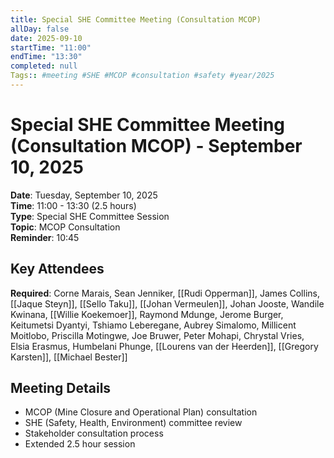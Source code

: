 ```yaml
---
title: Special SHE Committee Meeting (Consultation MCOP)
allDay: false
date: 2025-09-10
startTime: "11:00"
endTime: "13:30"
completed: null
Tags:: #meeting #SHE #MCOP #consultation #safety #year/2025
---
```


# Special SHE Committee Meeting (Consultation MCOP) - September 10, 2025

**Date**: Tuesday, September 10, 2025  
**Time**: 11:00 - 13:30 (2.5 hours)  
**Type**: Special SHE Committee Session  
**Topic**: MCOP Consultation  
**Reminder**: 10:45

## Key Attendees
**Required**: Corne Marais, Sean Jenniker, [[Rudi Opperman]], James Collins, [[Jaque Steyn]], [[Sello Taku]], [[Johan Vermeulen]], Johan Jooste, Wandile Kwinana, [[Willie Koekemoer]], Raymond Mdunge, Jerome Burger, Keitumetsi Dyantyi, Tshiamo Leberegane, Aubrey Simalomo, Millicent Moitlobo, Priscilla Motingwe, Joe Bruwer, Peter Mohapi, Chrystal Vries, Elsia Erasmus, Humbelani Phunge, [[Lourens van der Heerden]], [[Gregory Karsten]], [[Michael Bester]]

## Meeting Details
- MCOP (Mine Closure and Operational Plan) consultation
- SHE (Safety, Health, Environment) committee review
- Stakeholder consultation process
- Extended 2.5 hour session